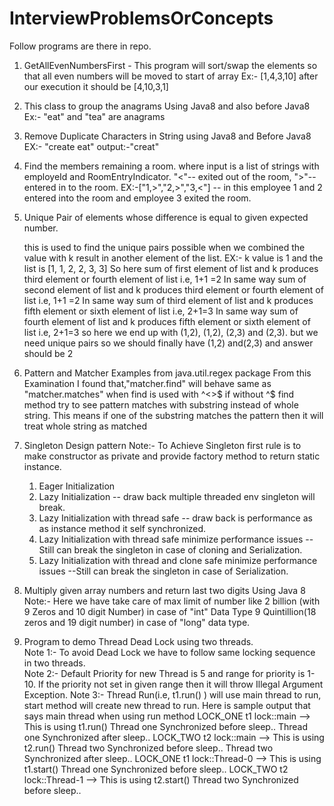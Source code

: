 # InterviewProblemsOrConcepts

Follow programs are there in repo.

1) GetAllEvenNumbersFirst - This program will sort/swap the elements so that all even numbers will be moved to start of array
	Ex:- [1,4,3,10] after our execution it should be [4,10,3,1]
	
2) This class to group the anagrams Using Java8 and also before Java8
	Ex:- "eat" and "tea" are anagrams
	
3) Remove Duplicate Characters in String using Java8 and Before Java8
	EX:- "create eat" output:-"creat"

4) Find the members remaining a room. where input is a list of strings with employeId and RoomEntryIndicator.
		 "<"-- exited out of the room, ">"-- entered in to the room.
	EX:-["1,>","2,>","3,<"] -- in this employee 1 and 2 entered into the room and employee 3 exited the room. 
5) Unique Pair of elements whose difference is equal to given expected number.	

	this is used to find the unique pairs possible when we combined the value with k result in another element of the list.
 	EX:- k value is 1 and the list is  [1, 1, 2, 2, 3, 3]
	 So here sum of first element of list and k produces third element or fourth element of list i.e, 1+1 =2
	 In same way sum of second element of list and k produces third element or fourth element of list i.e, 1+1 =2
	 In same way sum of third element of list and k produces fifth element or sixth element of list i.e, 2+1=3
 	In same way sum of fourth element of list and k produces fifth element or sixth element of list i.e, 2+1=3
 	so here we end up with (1,2), (1,2), (2,3) and (2,3). but we need unique pairs so we should finally have (1,2) 
 	and(2,3) and answer should be 2
6) Pattern and Matcher Examples from java.util.regex package
	From this Examination I found that,"matcher.find" will behave same as "matcher.matches" when find is used with 
	^<<pattern>>$
	if without ^$ find method try to see pattern matches with substring instead of whole string.
	This means if one of the substring matches the pattern then it will treat whole string as matched
7) Singleton Design pattern
	Note:- To Achieve Singleton first rule is to make constructor as private and provide factory method to return static 
	instance.
	1) Eager Initialization
	2) Lazy Initialization -- draw back multiple threaded env singleton will break.
	3) Lazy Initialization with thread safe -- draw back is performance as as instance method it self synchronized. 
	4) Lazy Initialization with thread safe minimize performance issues --Still can break the singleton in case of 
	cloning and Serialization.
	5) Lazy Initialization with thread and clone safe minimize performance issues --Still can break the singleton in case 
	of Serialization.
 8) Multiply given array numbers and return last two digits Using Java 8
 	Note:- Here we have take care of max limit of number like 2 billion (with 9 Zeros and 10 digit Number) in case of 
 	"int" Data Type 9 Quintillion(18 zeros and 19 digit number) in case 
 	of "long" data type.         
 9) Program to demo Thread Dead Lock using two threads.<br>
 	Note 1:- To avoid Dead Lock we have to follow same locking sequence in two threads.	       
 	Note 2:- Default Priority for new Thread is 5 and range for priority is 1-10. If the priority not set in given range 
 		then it will throw Illegal Argument Exception.
 	Note 3:- Thread Run(i.e, t1.run() ) will use main thread to run, start method will create new thread to run.
 		Here is sample output that says main thread when using run method
 			LOCK_ONE t1 lock::main --> This is using t1.run()
			Thread one Synchronized before sleep..
			Thread one Synchronized after sleep..
			LOCK_TWO t2 lock::main --> This is using t2.run()
			Thread two Synchronized before sleep..
			Thread two Synchronized after sleep..
			LOCK_ONE t1 lock::Thread-0 --> This is using t1.start()
			Thread one Synchronized before sleep..
			LOCK_TWO t2 lock::Thread-1 --> This is using t2.start()
			Thread two Synchronized before sleep..
